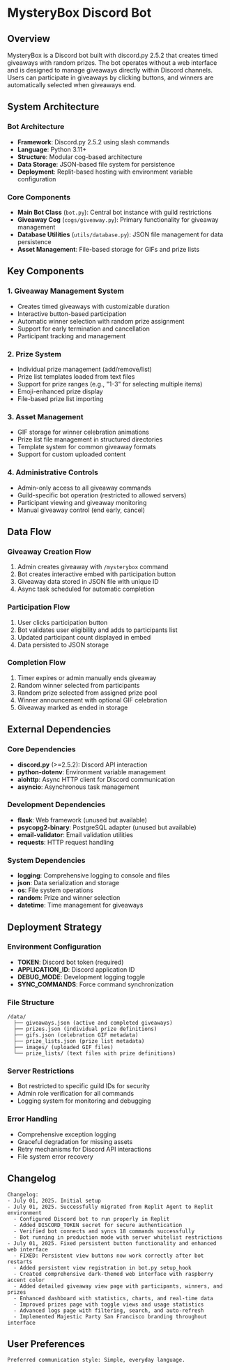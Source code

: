 # MysteryBox Discord Bot

## Overview

MysteryBox is a Discord bot built with discord.py 2.5.2 that creates timed giveaways with random prizes. The bot operates without a web interface and is designed to manage giveaways directly within Discord channels. Users can participate in giveaways by clicking buttons, and winners are automatically selected when giveaways end.

## System Architecture

### Bot Architecture
- **Framework**: Discord.py 2.5.2 using slash commands
- **Language**: Python 3.11+
- **Structure**: Modular cog-based architecture
- **Data Storage**: JSON-based file system for persistence
- **Deployment**: Replit-based hosting with environment variable configuration

### Core Components
- **Main Bot Class** (`bot.py`): Central bot instance with guild restrictions
- **Giveaway Cog** (`cogs/giveaway.py`): Primary functionality for giveaway management
- **Database Utilities** (`utils/database.py`): JSON file management for data persistence
- **Asset Management**: File-based storage for GIFs and prize lists

## Key Components

### 1. Giveaway Management System
- Creates timed giveaways with customizable duration
- Interactive button-based participation
- Automatic winner selection with random prize assignment
- Support for early termination and cancellation
- Participant tracking and management

### 2. Prize System
- Individual prize management (add/remove/list)
- Prize list templates loaded from text files
- Support for prize ranges (e.g., "1-3" for selecting multiple items)
- Emoji-enhanced prize display
- File-based prize list importing

### 3. Asset Management
- GIF storage for winner celebration animations
- Prize list file management in structured directories
- Template system for common giveaway formats
- Support for custom uploaded content

### 4. Administrative Controls
- Admin-only access to all giveaway commands
- Guild-specific bot operation (restricted to allowed servers)
- Participant viewing and giveaway monitoring
- Manual giveaway control (end early, cancel)

## Data Flow

### Giveaway Creation Flow
1. Admin creates giveaway with `/mysterybox` command
2. Bot creates interactive embed with participation button
3. Giveaway data stored in JSON file with unique ID
4. Async task scheduled for automatic completion

### Participation Flow
1. User clicks participation button
2. Bot validates user eligibility and adds to participants list
3. Updated participant count displayed in embed
4. Data persisted to JSON storage

### Completion Flow
1. Timer expires or admin manually ends giveaway
2. Random winner selected from participants
3. Random prize selected from assigned prize pool
4. Winner announcement with optional GIF celebration
5. Giveaway marked as ended in storage

## External Dependencies

### Core Dependencies
- **discord.py** (>=2.5.2): Discord API interaction
- **python-dotenv**: Environment variable management
- **aiohttp**: Async HTTP client for Discord communication
- **asyncio**: Asynchronous task management

### Development Dependencies
- **flask**: Web framework (unused but available)
- **psycopg2-binary**: PostgreSQL adapter (unused but available)
- **email-validator**: Email validation utilities
- **requests**: HTTP request handling

### System Dependencies
- **logging**: Comprehensive logging to console and files
- **json**: Data serialization and storage
- **os**: File system operations
- **random**: Prize and winner selection
- **datetime**: Time management for giveaways

## Deployment Strategy

### Environment Configuration
- **TOKEN**: Discord bot token (required)
- **APPLICATION_ID**: Discord application ID
- **DEBUG_MODE**: Development logging toggle
- **SYNC_COMMANDS**: Force command synchronization

### File Structure
```
/data/
  ├── giveaways.json (active and completed giveaways)
  ├── prizes.json (individual prize definitions)
  ├── gifs.json (celebration GIF metadata)
  ├── prize_lists.json (prize list metadata)
  ├── images/ (uploaded GIF files)
  └── prize_lists/ (text files with prize definitions)
```

### Server Restrictions
- Bot restricted to specific guild IDs for security
- Admin role verification for all commands
- Logging system for monitoring and debugging

### Error Handling
- Comprehensive exception logging
- Graceful degradation for missing assets
- Retry mechanisms for Discord API interactions
- File system error recovery

## Changelog
```
Changelog:
- July 01, 2025. Initial setup
- July 01, 2025. Successfully migrated from Replit Agent to Replit environment
  - Configured Discord bot to run properly in Replit
  - Added DISCORD_TOKEN secret for secure authentication
  - Verified bot connects and syncs 18 commands successfully
  - Bot running in production mode with server whitelist restrictions
- July 01, 2025. Fixed persistent button functionality and enhanced web interface
  - FIXED: Persistent view buttons now work correctly after bot restarts
  - Added persistent view registration in bot.py setup_hook
  - Created comprehensive dark-themed web interface with raspberry accent color
  - Added detailed giveaway view page with participants, winners, and prizes
  - Enhanced dashboard with statistics, charts, and real-time data
  - Improved prizes page with toggle views and usage statistics
  - Advanced logs page with filtering, search, and auto-refresh
  - Implemented Majestic Party San Francisco branding throughout interface
```

## User Preferences
```
Preferred communication style: Simple, everyday language.
```